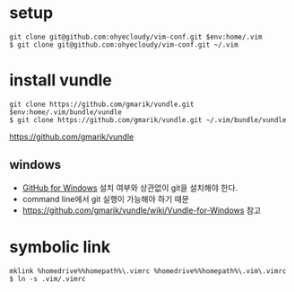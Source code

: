 # setup
    git clone git@github.com:ohyecloudy/vim-conf.git $env:home/.vim
    $ git clone git@github.com:ohyecloudy/vim-conf.git ~/.vim

# install vundle
    git clone https://github.com/gmarik/vundle.git $env:home/.vim/bundle/vundle
    $ git clone https://github.com/gmarik/vundle.git ~/.vim/bundle/vundle
https://github.com/gmarik/vundle

## windows
* [GitHub for Windows](http://windows.github.com/) 설치 여부와 상관없이 git을 설치해야 한다.
* command line에서 git 실행이 가능해야 하기 때문
* https://github.com/gmarik/vundle/wiki/Vundle-for-Windows 참고

# symbolic link
    mklink %homedrive%%homepath%\.vimrc %homedrive%%homepath%\.vim\.vimrc
    $ ln -s .vim/.vimrc
